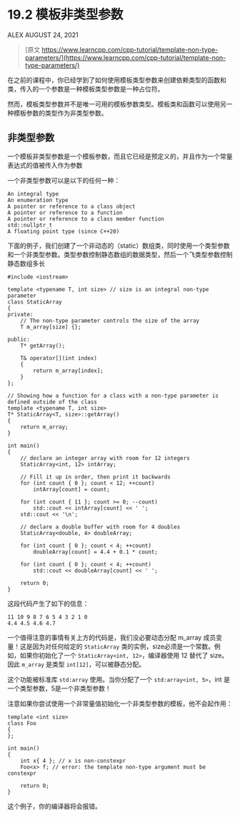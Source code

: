 <!-- 19.2 — Template non-type parameters -->
# 19.2 模板非类型参数

ALEX  AUGUST 24, 2021

> [原文 https://www.learncpp.com/cpp-tutorial/template-non-type-parameters/](https://www.learncpp.com/cpp-tutorial/template-non-type-parameters/)

<!-- In previous lessons, you’ve learned how to use template type parameters to create functions and classes that are type independent. A template type parameter is a placeholder type that is substituted for a type passed in as an argument. -->
在之前的课程中，你已经学到了如何使用模板类型参数来创建依赖类型的函数和类，传入的一个参数是一种模板类型参数是一种占位符。

<!-- However, template type parameters are not the only type of template parameters available. Template classes and functions can make use of another kind of template parameter known as a non-type parameter. -->
然而，模板类型参数并不是唯一可用的模板参数类型。模板类和函数可以使用另一种模板参数的类型作为非类型参数。

<!-- Non-type parameters -->
## 非类型参数

<!-- A template non-type parameter is a template parameter where the type of the parameter is predefined and is substituted for a constexpr value passed in as an argument. -->
一个模板非类型参数是一个模板参数，而且它已经是预定义的，并且作为一个常量表达式的值被传入作为参数

<!-- A non-type parameter can be any of the following types: -->
一个非类型参数可以是以下的任何一种：

```
An integral type
An enumeration type
A pointer or reference to a class object
A pointer or reference to a function
A pointer or reference to a class member function
std::nullptr_t
A floating point type (since C++20)
```


<!-- In the following example, we create a non-dynamic (static) array class that uses both a type parameter and a non-type parameter. The type parameter controls the data type of the static array, and the integral non-type parameter controls how large the static array is. -->
下面的例子，我们创建了一个非动态的（static）数组类，同时使用一个类型参数和一个非类型参数。类型参数控制静态数组的数据类型，然后一个飞类型参数控制静态数组多长

```
#include <iostream>

template <typename T, int size> // size is an integral non-type parameter
class StaticArray
{
private:
    // The non-type parameter controls the size of the array
    T m_array[size] {};

public:
    T* getArray();

    T& operator[](int index)
    {
        return m_array[index];
    }
};

// Showing how a function for a class with a non-type parameter is defined outside of the class
template <typename T, int size>
T* StaticArray<T, size>::getArray()
{
    return m_array;
}

int main()
{
    // declare an integer array with room for 12 integers
    StaticArray<int, 12> intArray;

    // Fill it up in order, then print it backwards
    for (int count { 0 }; count < 12; ++count)
        intArray[count] = count;

    for (int count { 11 }; count >= 0; --count)
        std::cout << intArray[count] << ' ';
    std::cout << '\n';

    // declare a double buffer with room for 4 doubles
    StaticArray<double, 4> doubleArray;

    for (int count { 0 }; count < 4; ++count)
        doubleArray[count] = 4.4 + 0.1 * count;

    for (int count { 0 }; count < 4; ++count)
        std::cout << doubleArray[count] << ' ';

    return 0;
}
```

<!-- This code produces the following: -->
这段代码产生了如下的信息：

```
11 10 9 8 7 6 5 4 3 2 1 0
4.4 4.5 4.6 4.7
```

<!-- One noteworthy thing about the above example is that we do not have to dynamically allocate the m_array member variable! This is because for any given instance of the StaticArray class, size must be constexpr. For example, if you instantiate a StaticArray<int, 12>, the compiler replaces size with 12. Thus m_array is of type int[12], which can be allocated statically. -->
一个值得注意的事情有关上方的代码是，我们没必要动态分配 m_array 成员变量！这是因为对任何给定的 `StaticArray` 类的实例，size必须是一个常数。例如，如果你初始化了一个 `StaticArray<int, 12>`，编译器使用 12 替代了 size。因此 `m_array` 是类型 `int[12]`，可以被静态分配。

<!-- This functionality is used by the standard library class std::array. When you allocate a std::array<int, 5>, the int is a type parameter, and the 5 is a non-type parameter! -->
这个功能被标准库 `std:array` 使用。当你分配了一个 `std:array<int, 5>`，int 是一个类型参数，5是一个非类型参数！

<!-- Note that if you try to instantiate a template non-type parameter with a non-constexpr value, it will not work: -->
注意如果你尝试使用一个非常量值初始化一个非类型参数的模板，他不会起作用：

```
template <int size>
class Foo
{
};

int main()
{
    int x{ 4 }; // x is non-constexpr
    Foo<x> f; // error: the template non-type argument must be constexpr

    return 0;
}
```

<!-- In such a case, your compiler will issue an error. -->
这个例子，你的编译器将会报错。